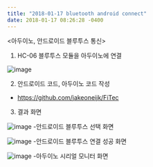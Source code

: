 ```yaml
---
title: "2018-01-17 bluetooth android connect"
date: 2018-01-17 08:26:28 -0400
---
```


<아두이노, 안드로이드 블루투스 통신>

1. HC-06 블루투스 모듈을 아두이노에 연결
 
![image](https://user-images.githubusercontent.com/33784135/51690136-1488b500-1fc6-11e9-8543-0704f13e7b7b.png)

2. 안드로이드 코드, 아두이노 코드 작성
- https://github.com/jakeoneijk/FiTec

3. 결과 화면

![image](https://user-images.githubusercontent.com/32701768/51690568-f7a0b180-1fc6-11e9-8219-a9452beb808f.png)
-안드로이드 블루투스 선택 화면

![image](https://user-images.githubusercontent.com/32701768/51690626-13a45300-1fc7-11e9-8fed-17f17fcb463d.png)
-안드로이드 블루투스 연결 성공 화면

![image](https://user-images.githubusercontent.com/33784135/51690438-abee0800-1fc6-11e9-8e12-aa8629e8310e.png)
-아두이노 시리얼 모니터 화면
